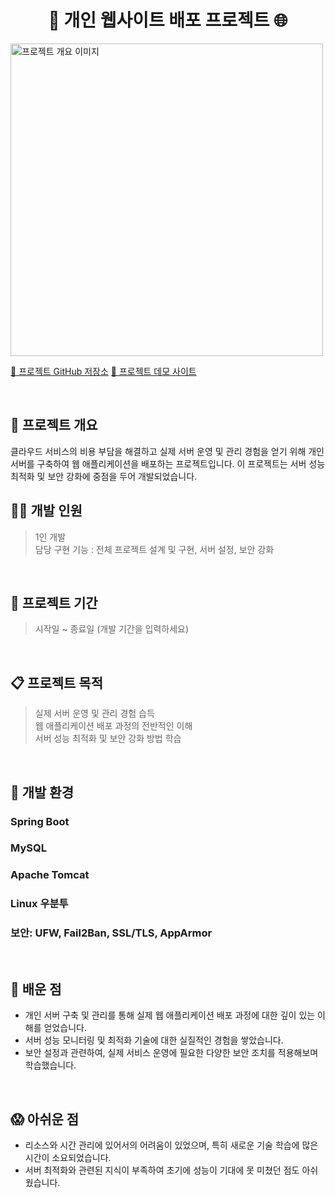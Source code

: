 <h1 align="center"> 🚀 개인 웹사이트 배포 프로젝트 🌐</h1>
<img width="500" alt="프로젝트 개요 이미지" src="https://via.placeholder.com/500">

[🔗 프로젝트 GitHub 저장소](#)
[🔗 프로젝트 데모 사이트](#)

&nbsp;
## 🚀 프로젝트 개요
클라우드 서비스의 비용 부담을 해결하고 실제 서버 운영 및 관리 경험을 얻기 위해 개인 서버를 구축하여 웹 애플리케이션을 배포하는 프로젝트입니다. 이 프로젝트는 서버 성능 최적화 및 보안 강화에 중점을 두어 개발되었습니다.

## 🧑‍💻 개발 인원
> 1인 개발     
> 담당 구현 기능 : 전체 프로젝트 설계 및 구현, 서버 설정, 보안 강화

&nbsp;
&nbsp;

## 🚀 프로젝트 기간
> 시작일 ~ 종료일 (개발 기간을 입력하세요)

&nbsp;
&nbsp;

## 📋 프로젝트 목적 
> 실제 서버 운영 및 관리 경험 습득  
> 웹 애플리케이션 배포 과정의 전반적인 이해  
> 서버 성능 최적화 및 보안 강화 방법 학습

&nbsp;
&nbsp;
## 🚧 개발 환경
### Spring Boot
### MySQL
### Apache Tomcat
### Linux 우분투
### 보안: UFW, Fail2Ban, SSL/TLS, AppArmor

&nbsp;
&nbsp;

## 👀 배운 점 
- 개인 서버 구축 및 관리를 통해 실제 웹 애플리케이션 배포 과정에 대한 깊이 있는 이해를 얻었습니다.
- 서버 성능 모니터링 및 최적화 기술에 대한 실질적인 경험을 쌓았습니다.
- 보안 설정과 관련하여, 실제 서비스 운영에 필요한 다양한 보안 조치를 적용해보며 학습했습니다.

&nbsp;
&nbsp;
## 😱 아쉬운 점 
- 리소스와 시간 관리에 있어서의 어려움이 있었으며, 특히 새로운 기술 학습에 많은 시간이 소요되었습니다.
- 서버 최적화와 관련된 지식이 부족하여 초기에 성능이 기대에 못 미쳤던 점도 아쉬웠습니다.

